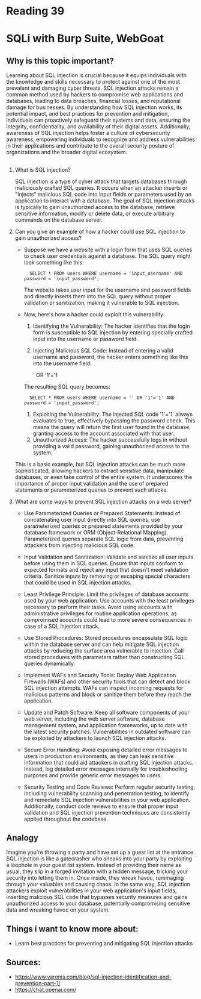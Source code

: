 # Reading 39
# SQLi with Burp Suite, WebGoat
## Why is this topic important?

Learning about SQL injection is crucial because it equips individuals with the knowledge and skills necessary to protect against one of the most prevalent and damaging cyber threats. SQL injection attacks remain a common method used by hackers to compromise web applications and databases, leading to data breaches, financial losses, and reputational damage for businesses. By understanding how SQL injection works, its potential impact, and best practices for prevention and mitigation, individuals can proactively safeguard their systems and data, ensuring the integrity, confidentiality, and availability of their digital assets. Additionally, awareness of SQL injection helps foster a culture of cybersecurity awareness, empowering individuals to recognize and address vulnerabilities in their applications and contribute to the overall security posture of organizations and the broader digital ecosystem.

##

1. What is SQL injection?

    SQL injection is a type of cyber attack that targets databases through maliciously crafted SQL queries. It occurs when an attacker inserts or "injects" malicious SQL code into input fields or parameters used by an application to interact with a database. The goal of SQL injection attacks is typically to gain unauthorized access to the database, retrieve sensitive information, modify or delete data, or execute arbitrary commands on the database server.

2. Can you give an example of how a hacker could use SQL injection to gain unauthorized access?

    - Suppose we have a website with a login form that uses SQL queries to check user credentials against a database. The SQL query might look something like this:

            SELECT * FROM users WHERE username = 'input_username' AND password = 'input_password';

        The website takes user input for the username and password fields and directly inserts them into the SQL query without proper validation or sanitization, making it vulnerable to SQL injection.

    - Now, here's how a hacker could exploit this vulnerability:

        1. Identifying the Vulnerability: The hacker identifies that the login form is susceptible to SQL injection by entering specially crafted input into the username or password field.

        2. Injecting Malicious SQL Code: Instead of entering a valid username and password, the hacker enters something like this into the username field:

            ' OR '1'='1

        The resulting SQL query becomes:

            SELECT * FROM users WHERE username = '' OR '1'='1' AND password = 'input_password';

        1. Exploiting the Vulnerability: The injected SQL code '1'='1' always evaluates to true, effectively bypassing the password check. This means the query will return the first user found in the database, granting access to the account associated with that user.
        2. Unauthorized Access: The hacker successfully logs in without providing a valid password, gaining unauthorized access to the system.

    This is a basic example, but SQL injection attacks can be much more sophisticated, allowing hackers to extract sensitive data, manipulate databases, or even take control of the entire system. It underscores the importance of proper input validation and the use of prepared statements or parameterized queries to prevent such attacks.

3. What are some ways to prevent SQL injection attacks on a web server?

    - Use Parameterized Queries or Prepared Statements: Instead of concatenating user input directly into SQL queries, use parameterized queries or prepared statements provided by your database framework or ORM (Object-Relational Mapping). Parameterized queries separate SQL logic from data, preventing attackers from injecting malicious SQL code.

    - Input Validation and Sanitization: Validate and sanitize all user inputs before using them in SQL queries. Ensure that inputs conform to expected formats and reject any input that doesn't meet validation criteria. Sanitize inputs by removing or escaping special characters that could be used in SQL injection attacks.

    - Least Privilege Principle: Limit the privileges of database accounts used by your web application. Use accounts with the least privileges necessary to perform their tasks. Avoid using accounts with administrative privileges for routine application operations, as compromised accounts could lead to more severe consequences in case of a SQL injection attack.

    - Use Stored Procedures: Stored procedures encapsulate SQL logic within the database server and can help mitigate SQL injection attacks by reducing the surface area vulnerable to injection. Call stored procedures with parameters rather than constructing SQL queries dynamically.

    - Implement WAFs and Security Tools: Deploy Web Application Firewalls (WAFs) and other security tools that can detect and block SQL injection attempts. WAFs can inspect incoming requests for malicious patterns and block or sanitize them before they reach the application.

    - Update and Patch Software: Keep all software components of your web server, including the web server software, database management system, and application frameworks, up to date with the latest security patches. Vulnerabilities in outdated software can be exploited by attackers to launch SQL injection attacks.

    - Secure Error Handling: Avoid exposing detailed error messages to users in production environments, as they can leak sensitive information that could aid attackers in crafting SQL injection attacks. Instead, log detailed error messages internally for troubleshooting purposes and provide generic error messages to users.

    - Security Testing and Code Reviews: Perform regular security testing, including vulnerability scanning and penetration testing, to identify and remediate SQL injection vulnerabilities in your web application. Additionally, conduct code reviews to ensure that proper input validation and SQL injection prevention techniques are consistently applied throughout the codebase.

## Analogy
Imagine you're throwing a party and have set up a guest list at the entrance. SQL injection is like a gatecrasher who sneaks into your party by exploiting a loophole in your guest list system. Instead of providing their name as usual, they slip in a forged invitation with a hidden message, tricking your security into letting them in. Once inside, they wreak havoc, rummaging through your valuables and causing chaos. In the same way, SQL injection attackers exploit vulnerabilities in your web application's input fields, inserting malicious SQL code that bypasses security measures and gains unauthorized access to your database, potentially compromising sensitive data and wreaking havoc on your system.

## Things i want to know more about:
- Learn best practices for preventing and mitigating SQL injection attacks
## Sources:
- https://www.varonis.com/blog/sql-injection-identification-and-prevention-part-1/ 
- https://chat.openai.com/
